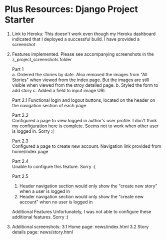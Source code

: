 # Plus Resources: Django Project Starter

<!-- Starter code for the Plus Django project. -->


1. Link to Heroku: 
    This doesn't work even though my Heroku dashboard indicated that I deployed a successful build. I have provided a screenshot 

2. Features implemented. Please see accompanying screenshots in the z_project_screenshots folder

    Part 1          
    a. Ordered the stories by date. Also removed the images from "All Stories" when viewed from the index page. But the images are still visible when viewed from the stroy detailed page.
    b. Styled the form to add story
    c. Added a field to input image URL

    Part 2.1
    Functional login and logout buttons, located on the header on the navigation section of each page
    
    Part 2.2         
    Configured a page to view logged in author's user profile. 
    I don't think my configuration here is complete. Seems not to work when other user is logged in. Sorry :(
    
    Part 2.3         
    Configured a page to create new account. Navigation link provided from home/index page
   
    Part 2.4          
    Unable to configure this feature. Sorry :(
    
    Part 2.5       
    1. Header navigation section would only show the "create new story" when a user is logged in
    2. Header navigation section would only show the "create new account" when no user is logged in

    Additional Features
    Unfortunately, I was not able to configure these additional features. Sorry :(

3. Additional screenshots:
    3.1 Home page: news/index.html
    3.2 Story details page: news/story.html








